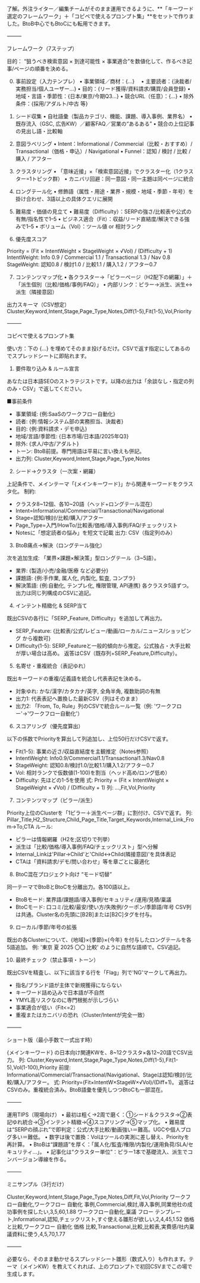 了解。外注ライター／編集チームがそのまま運用できるように、**「キーワード選定のフレームワーク」＋「コピペで使えるプロンプト集」**をセットで作りました。BtoB中心でもBtoCにも転用できます。

⸻

フレームワーク（7ステップ）

目的： “狙うべき検索意図 × 到達可能性 × 事業適合”を数値化して、作るべき記事/ページの順番を決める。

0. 事前設定（入力テンプレ）
	•	事業領域／商材：{…}　
	•	主要読者：{決裁者/実務担当/個人ユーザー…}
	•	目的：{リード獲得/資料請求/購買/会員登録}
	•	地域・言語・季節性：{日本/東京/今期Q3…}
	•	競合URL（任意）：{…}
	•	除外条件：{採用/アダルト/中古 等}

1. シード収集
	•	自社語彙（製品カテゴリ、機能、課題、導入事例、業界名）
	•	既存流入（GSC, 広告KW）／顧客FAQ／営業の“あるある”
	•	競合の上位記事の見出し語・比較軸

2. 意図ラベリング
	•	Intent：Informational / Commercial（比較・おすすめ）/ Transactional（価格・申込）/ Navigational
	•	Funnel：認知 / 検討 / 比較 / 購入 / アフター

3. クラスタリング
	•	「意味近接」×「検索意図近接」でクラスター化（1クラスター=1トピック群）
	•	カニバリ回避：同一意図・同一主題は同ページに統合

4. ロングテール化
	•	修飾語（属性・用途・業界・規模・地域・季節・年号）を掛け合わせ、3語以上の具体クエリに展開

5. 難易度・価値の見立て
	•	難易度（Difficulty）：SERPの強さ/比較表や公式の有無/指名性で1–5
	•	ビジネス適合（Fit）：収益/リード直結度/解決できる強みで1–5
	•	ボリューム（Vol）：ツール値 or 相対ランク

6. 優先度スコア

Priority = (Fit × IntentWeight × StageWeight × √Vol) / (Difficulty + 1)
IntentWeight: Info 0.9 / Commercial 1.1 / Transactional 1.3 / Nav 0.8
StageWeight: 認知0.8 / 検討1.0 / 比較1.1 / 購入1.2 / アフター0.7

7. コンテンツマップ化
	•	各クラスター→「ピラーページ（H2配下の網羅）」＋「派生個別（比較/価格/事例/FAQ）」
	•	内部リンク：ピラー→派生、派生↔派生（隣接意図）

出力スキーマ（CSV想定）
Cluster,Keyword,Intent,Stage,Page_Type,Notes,Diff(1-5),Fit(1-5),Vol,Priority

⸻

コピペで使えるプロンプト集

使い方：下の {…} を埋めてそのまま投げるだけ。CSVで返す指定にしてあるのでスプレッドシートに即貼れます。

1) 要件取り込み & ルール宣言

あなたは日本語SEOのストラテジストです。以降の出力は「余談なし・指定の列のみ・CSV」で返してください。

■事前条件
- 事業領域: {例:SaaSのワークフロー自動化}
- 読者: {例:情報システム部の実務担当、決裁者}
- 目的: {例:資料請求・デモ申込}
- 地域/言語/季節性: {日本市場/日本語/2025年Q3}
- 除外: {求人/中古/アダルト}
- トーン: BtoB前提。専門用語は平易に言い換えも併記。
- 出力列: Cluster,Keyword,Intent,Stage,Page_Type,Notes

2) シード→クラスタ（一次案・網羅）

上記条件で、メインテーマ「{メインキーワード}」から関連キーワードをクラスタ化。
制約:
- クラスタ8~12個、各10~20語（ヘッド+ロングテール混在）
- Intent=Informational/Commercial/Transactional/Navigational
- Stage=認知/検討/比較/購入/アフター
- Page_Type=入門/HowTo/比較表/価格/導入事例/FAQ/チェックリスト
- Notesに「想定読者の悩み」を短文で記載
出力: CSV（指定列のみ）

3) BtoB痛点→解決（ロングテール強化）

次を追加生成: 「業界×課題×解決策」型ロングテール（3~5語）。
- 業界: {製造/小売/金融/医療 など必要分}
- 課題語: {例:手作業, 属人化, 内製化, 監査, コンプラ}
- 解決策語: {例:自動化, テンプレ化, 権限管理, API連携}
各クラスタ5語ずつ。出力は同じ列構成のCSVに追記。

4) インテント精緻化 & SERP当て

既出CSVの各行に「SERP_Feature, Difficulty」を追加して再出力。
- SERP_Feature: {比較表/公式/レビュー/動画/ローカル/ニュース/ショッピング から複数可}
- Difficulty(1-5): SERP_Featureと一般的傾向から推定。公式独占・大手比較が厚い場合は高め。
返答はCSV（既存列+SERP_Feature,Difficulty）。

5) 名寄せ・重複統合（表記ゆれ）

既出キーワードの重複/近義語を統合し代表表記を決める。
- 対象ゆれ: かな/漢字/カタカナ/英字, 全角半角, 複数助詞の有無
- 出力1: 代表表記へ置換した最新CSV（列はそのまま）
- 出力2: 「From, To, Rule」列のCSVで統合ルール一覧（例: 'ワークフロー'→'ワークフロー自動化'）

6) スコアリング（優先度算出）

以下の係数でPriorityを算出して列追加し、上位50行だけCSVで返す。
- Fit(1-5): 事業の近さ/収益直結度を主観推定（Notes参照）
- IntentWeight: Info0.9/Commercial1.1/Transactional1.3/Nav0.8
- StageWeight: 認知0.8/検討1.0/比較1.1/購入1.2/アフター0.7
- Vol: 相対ランクで仮数値(1-100)を割当（ヘッド高め/ロング低め）
- Difficulty: 先ほどの1-5を使用
式: Priority = (Fit × IntentWeight × StageWeight × √Vol) / (Difficulty + 1)
列: …,Fit,Vol,Priority

7) コンテンツマップ（ピラー/派生）

Priority上位のClusterを「1ピラー＋派生ページ群」に割付け、CSVで返す。
列: Pillar_Title,H2_Structure,Child_Page_Title,Target_Keywords,Internal_Link_From→To,CTA
ルール:
- ピラーは情報網羅（H2を;区切りで列挙）
- 派生は「比較/価格/導入事例/FAQ/チェックリスト」型へ分解
- Internal_Linkは'Pillar→Child'と'Child↔Child(隣接意図)'を具体表記
- CTAは「資料請求/デモ/問い合わせ」等を章ごとに最適化

8) BtoC混在プロジェクト向け “モード切替”

同一テーマでBtoBとBtoCを分離出力。各100語以上。
- BtoBモード: 業界語/課題語/導入事例/セキュリティ/運用/見積/稟議
- BtoCモード: 口コミ/比較/最安/使い方/失敗例/クーポン/季節語/年号
CSV列は共通。Cluster名の先頭に[B2B]または[B2C]タグを付与。

9) ローカル/季節/年号の拡張

既出の各Clusterについて、{地域}×{季節}×{今年} を付与したロングテールを各5語追加。
例: '東京 夏 2025 〇〇 比較' のように自然な語順で。CSV追記。

10) 最終チェック（禁止事項・トーン）

既出CSVを精査し、以下に該当する行を「Flag」列で'NG'マークして再出力。
- 指名/ブランド語が主体で新規獲得にならない
- キーワード詰め込みで日本語が不自然
- YMYL高リスクなのに専門根拠が示しづらい
- 事業適合が低い（Fit<=2）
- 重複またはカニバリの恐れ（Cluster/Intentが完全一致）


⸻

ショート版（最小手数で一式出す時）

{メインキーワード} の日本向け関連KWを、8~12クラスタ×各12~20語でCSV出力。
列: Cluster,Keyword,Intent,Stage,Page_Type,Notes,Diff(1-5),Fit(1-5),Vol(1-100),Priority
前提: Informational/Commercial/Transactional/Navigational、Stageは認知/検討/比較/購入/アフター。
式: Priority=(Fit×IntentW×StageW×√Vol)/(Diff+1)。
返答はCSVのみ。重複統合済み。BtoB語彙を優先しつつBtoCも一部混在。


⸻

運用TIPS（現場向け）
	•	最初は粗く→2周で磨く：①シード＆クラスタ→②表記ゆれ統合→③インテント精緻→④スコアリング→⑤マップ化。
	•	難易度は“SERPの顔ぶれ”で即判定：公式/大手比較/動画強い＝難高。UGCや個人ブログ多い＝難低。
	•	数字は後で置換：Volはツールの実測に差し替え、Priorityを再計算。
	•	BtoBは“課題語”を厚く：「属人化/監査/権限/内製化/運用負荷/SLA/セキュリティ…」。
	•	記事化は“クラスター単位”：ピラー1本で基礎流入、派生でコンバージョン導線を作る。

⸻

ミニサンプル（3行だけ）

Cluster,Keyword,Intent,Stage,Page_Type,Notes,Diff,Fit,Vol,Priority
ワークフロー自動化,ワークフロー 自動化 事例,Commercial,検討,導入事例,同業他社の成功事例を探したい,3,5,60,1.88
ワークフロー自動化,稟議 フロー テンプレート,Informational,認知,チェックリスト,すぐ使える雛形が欲しい,2,4,45,1.52
価格と比較,ワークフロー 自動化 価格 比較,Transactional,比較,比較表,実費感/社内稟議資料に使う,4,5,70,1.77


⸻

必要なら、そのまま動かせるスプレッドシート雛形（数式入り）も作れます。テーマ（メインKW）を教えてくれれば、上のプロンプトで初回CSVまでこの場で生成します。